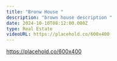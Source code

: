 ```yaml
---
title: "Bronw House "
description: "brown house description "
date: 2024-10-10T08:12:00.000Z
type: Real Estate
videoURL: https://placehold.co/600x400
---
```

https://placehold.co/600x400
